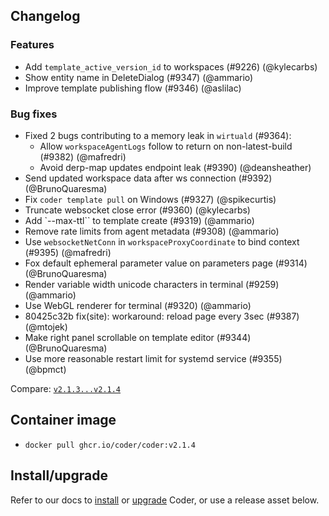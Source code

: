 ## Changelog

### Features

- Add `template_active_version_id` to workspaces (#9226) (@kylecarbs)
- Show entity name in DeleteDialog (#9347) (@ammario)
- Improve template publishing flow (#9346) (@aslilac)

### Bug fixes

- Fixed 2 bugs contributing to a memory leak in `wirtuald` (#9364):
  - Allow `workspaceAgentLogs` follow to return on non-latest-build (#9382)
    (@mafredri)
  - Avoid derp-map updates endpoint leak (#9390) (@deansheather)
- Send updated workspace data after ws connection (#9392) (@BrunoQuaresma)
- Fix `coder template pull` on Windows (#9327) (@spikecurtis)
- Truncate websocket close error (#9360) (@kylecarbs)
- Add `--max-ttl`` to template create (#9319) (@ammario)
- Remove rate limits from agent metadata (#9308) (@ammario)
- Use `websocketNetConn` in `workspaceProxyCoordinate` to bind context (#9395)
  (@mafredri)
- Fox default ephemeral parameter value on parameters page (#9314)
  (@BrunoQuaresma)
- Render variable width unicode characters in terminal (#9259) (@ammario)
- Use WebGL renderer for terminal (#9320) (@ammario)
- 80425c32b fix(site): workaround: reload page every 3sec (#9387) (@mtojek)
- Make right panel scrollable on template editor (#9344) (@BrunoQuaresma)
- Use more reasonable restart limit for systemd service (#9355) (@bpmct)

Compare:
[`v2.1.3...v2.1.4`](https://github.com/coder/coder/compare/v2.1.3...v2.1.4)

## Container image

- `docker pull ghcr.io/coder/coder:v2.1.4`

## Install/upgrade

Refer to our docs to [install](https://coder.com/docs/install) or
[upgrade](https://coder.com/docs/admin/upgrade) Coder, or use a
release asset below.
